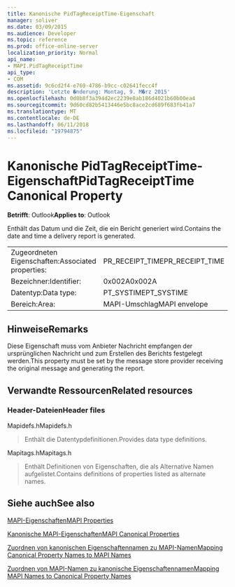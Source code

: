 ```yaml
---
title: Kanonische PidTagReceiptTime-Eigenschaft
manager: soliver
ms.date: 03/09/2015
ms.audience: Developer
ms.topic: reference
ms.prod: office-online-server
localization_priority: Normal
api_name:
- MAPI.PidTagReceiptTime
api_type:
- COM
ms.assetid: 9c6cd2f4-e769-4786-b9cc-c02641fecc4f
description: 'Letzte �nderung: Montag, 9. M�rz 2015'
ms.openlocfilehash: 0d0b8f3a394d2ec2239e8ab186d4021b60b00ea4
ms.sourcegitcommit: 9d60cd82b5413446e5bc8ace2cd689f683fb41a7
ms.translationtype: MT
ms.contentlocale: de-DE
ms.lasthandoff: 06/11/2018
ms.locfileid: "19794875"
---
```

# <a name="pidtagreceipttime-canonical-property"></a><span data-ttu-id="098db-103">Kanonische PidTagReceiptTime-Eigenschaft</span><span class="sxs-lookup"><span data-stu-id="098db-103">PidTagReceiptTime Canonical Property</span></span>

  
  
<span data-ttu-id="098db-104">**Betrifft**: Outlook</span><span class="sxs-lookup"><span data-stu-id="098db-104">**Applies to**: Outlook</span></span> 
  
<span data-ttu-id="098db-105">Enthält das Datum und die Zeit, die ein Bericht generiert wird.</span><span class="sxs-lookup"><span data-stu-id="098db-105">Contains the date and time a delivery report is generated.</span></span>
  
|||
|:-----|:-----|
|<span data-ttu-id="098db-106">Zugeordneten Eigenschaften:</span><span class="sxs-lookup"><span data-stu-id="098db-106">Associated properties:</span></span>  <br/> |<span data-ttu-id="098db-107">PR_RECEIPT_TIME</span><span class="sxs-lookup"><span data-stu-id="098db-107">PR_RECEIPT_TIME</span></span>  <br/> |
|<span data-ttu-id="098db-108">Bezeichner:</span><span class="sxs-lookup"><span data-stu-id="098db-108">Identifier:</span></span>  <br/> |<span data-ttu-id="098db-109">0x002A</span><span class="sxs-lookup"><span data-stu-id="098db-109">0x002A</span></span>  <br/> |
|<span data-ttu-id="098db-110">Datentyp:</span><span class="sxs-lookup"><span data-stu-id="098db-110">Data type:</span></span>  <br/> |<span data-ttu-id="098db-111">PT_SYSTIME</span><span class="sxs-lookup"><span data-stu-id="098db-111">PT_SYSTIME</span></span>  <br/> |
|<span data-ttu-id="098db-112">Bereich:</span><span class="sxs-lookup"><span data-stu-id="098db-112">Area:</span></span>  <br/> |<span data-ttu-id="098db-113">MAPI-Umschlag</span><span class="sxs-lookup"><span data-stu-id="098db-113">MAPI envelope</span></span>  <br/> |
   
## <a name="remarks"></a><span data-ttu-id="098db-114">Hinweise</span><span class="sxs-lookup"><span data-stu-id="098db-114">Remarks</span></span>

<span data-ttu-id="098db-115">Diese Eigenschaft muss vom Anbieter Nachricht empfangen der ursprünglichen Nachricht und zum Erstellen des Berichts festgelegt werden.</span><span class="sxs-lookup"><span data-stu-id="098db-115">This property must be set by the message store provider receiving the original message and generating the report.</span></span> 
  
## <a name="related-resources"></a><span data-ttu-id="098db-116">Verwandte Ressourcen</span><span class="sxs-lookup"><span data-stu-id="098db-116">Related resources</span></span>

### <a name="header-files"></a><span data-ttu-id="098db-117">Header-Dateien</span><span class="sxs-lookup"><span data-stu-id="098db-117">Header files</span></span>

<span data-ttu-id="098db-118">Mapidefs.h</span><span class="sxs-lookup"><span data-stu-id="098db-118">Mapidefs.h</span></span>
  
> <span data-ttu-id="098db-119">Enthält die Datentypdefinitionen.</span><span class="sxs-lookup"><span data-stu-id="098db-119">Provides data type definitions.</span></span>
    
<span data-ttu-id="098db-120">Mapitags.h</span><span class="sxs-lookup"><span data-stu-id="098db-120">Mapitags.h</span></span>
  
> <span data-ttu-id="098db-121">Enthält Definitionen von Eigenschaften, die als Alternative Namen aufgelistet.</span><span class="sxs-lookup"><span data-stu-id="098db-121">Contains definitions of properties listed as alternate names.</span></span>
    
## <a name="see-also"></a><span data-ttu-id="098db-122">Siehe auch</span><span class="sxs-lookup"><span data-stu-id="098db-122">See also</span></span>



[<span data-ttu-id="098db-123">MAPI-Eigenschaften</span><span class="sxs-lookup"><span data-stu-id="098db-123">MAPI Properties</span></span>](mapi-properties.md)
  
[<span data-ttu-id="098db-124">Kanonische MAPI-Eigenschaften</span><span class="sxs-lookup"><span data-stu-id="098db-124">MAPI Canonical Properties</span></span>](mapi-canonical-properties.md)
  
[<span data-ttu-id="098db-125">Zuordnen von kanonischen Eigenschaftennamen zu MAPI-Namen</span><span class="sxs-lookup"><span data-stu-id="098db-125">Mapping Canonical Property Names to MAPI Names</span></span>](mapping-canonical-property-names-to-mapi-names.md)
  
[<span data-ttu-id="098db-126">Zuordnen von MAPI-Namen zu kanonische Eigenschaftennamen</span><span class="sxs-lookup"><span data-stu-id="098db-126">Mapping MAPI Names to Canonical Property Names</span></span>](mapping-mapi-names-to-canonical-property-names.md)

